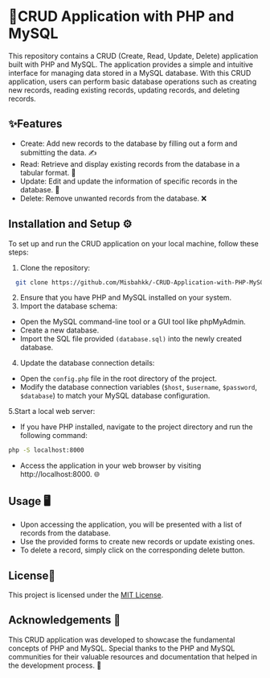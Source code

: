 
# 🚀CRUD Application with PHP and MySQL

This repository contains a CRUD (Create, Read, Update, Delete) application built with PHP and MySQL. The application provides a simple and intuitive interface for managing data stored in a MySQL database. With this CRUD application, users can perform basic database operations such as creating new records, reading existing records, updating records, and deleting records.

## ✨Features 

- Create: Add new records to the database by filling out a form and submitting the data. ✍️
- Read: Retrieve and display existing records from the database in a tabular format. 📖
- Update: Edit and update the information of specific records in the database. 🔄
- Delete: Remove unwanted records from the database. ❌


## Installation and Setup ⚙️

To set up and run the CRUD application on your local machine, follow these steps:

1. Clone the repository:
```bash
  git clone https://github.com/Misbahkk/-CRUD-Application-with-PHP-MySQL.git

```
2. Ensure that you have PHP and MySQL installed on your system.
3. Import the database schema:
- Open the MySQL command-line tool or a GUI tool like phpMyAdmin.
- Create a new database.
- Import the SQL file provided `(database.sql)` into the newly created database.
4. Update the database connection details:
- Open the `config.php` file in the root directory of the project.
- Modify the database connection variables (`$host`, `$username`, `$password`, `$database`) to match your MySQL database configuration.

5.Start a local web server:
- If you have PHP installed, navigate to the project directory and run the following command:
```bash
php -S localhost:8000

```
- Access the application in your web browser by visiting http://localhost:8000. 🌐

    
## Usage 🖥️

- Upon accessing the application, you will be presented with a list of records from the database.
- Use the provided forms to create new records or update existing ones.
- To delete a record, simply click on the corresponding delete button.


## License📝

This project is licensed under the [MIT License](https://choosealicense.com/licenses/mit/).


## Acknowledgements 🙏

This CRUD application was developed to showcase the fundamental concepts of PHP and MySQL. Special thanks to the PHP and MySQL communities for their valuable resources and documentation that helped in the development process. 👏
